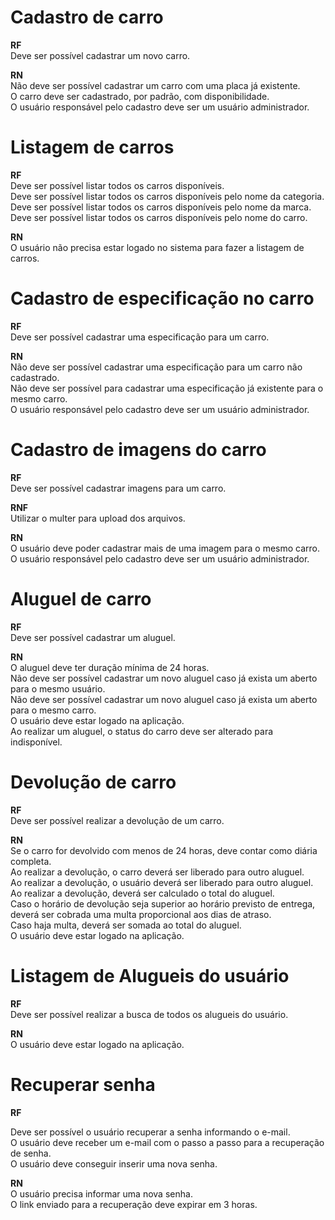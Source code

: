 # Cadastro de carro  

**RF**  
Deve ser possível cadastrar um novo carro.  

**RN**  
Não deve ser possível cadastrar um carro com uma placa já existente.  
O carro deve ser cadastrado, por padrão, com disponibilidade.  
O usuário responsável pelo cadastro deve ser um usuário administrador.  

# Listagem de carros  

**RF**  
Deve ser possível listar todos os carros disponíveis.  
Deve ser possível listar todos os carros disponíveis pelo nome da categoria.  
Deve ser possível listar todos os carros disponíveis pelo nome da marca.  
Deve ser possível listar todos os carros disponíveis pelo nome do carro.  

**RN**  
O usuário não precisa estar logado no sistema para fazer a listagem de carros.  

# Cadastro de especificação no carro  

**RF**  
Deve ser possível cadastrar uma especificação para um carro.  

**RN**  
Não deve ser possível cadastrar uma especificação para um carro não cadastrado.  
Não deve ser possível para cadastrar uma especificação já existente para o mesmo carro.  
O usuário responsável pelo cadastro deve ser um usuário administrador.  

# Cadastro de imagens do carro  

**RF**  
Deve ser possível cadastrar imagens para um carro.  

**RNF**  
Utilizar o multer para upload dos arquivos.  

**RN**  
O usuário deve poder cadastrar mais de uma imagem para o mesmo carro.  
O usuário responsável pelo cadastro deve ser um usuário administrador.  

# Aluguel de carro  

**RF**  
Deve ser possível cadastrar um aluguel.  

**RN**  
O aluguel deve ter duração mínima de 24 horas.  
Não deve ser possível cadastrar um novo aluguel caso já exista um aberto para o mesmo usuário.  
Não deve ser possível cadastrar um novo aluguel caso já exista um aberto para o mesmo carro.  
O usuário deve estar logado na aplicação.  
Ao realizar um aluguel, o status do carro deve ser alterado para indisponível.  

# Devolução de carro  

**RF**  
Deve ser possível realizar a devolução de um carro.  

**RN**  
Se o carro for devolvido com menos de 24 horas, deve contar como diária completa.  
Ao realizar a devolução, o carro deverá ser liberado para outro aluguel.  
Ao realizar a devolução, o usuário deverá ser liberado para outro aluguel.  
Ao realizar a devolução, deverá ser calculado o total do aluguel.  
Caso o horário de devolução seja superior ao horário previsto de entrega, deverá ser cobrada uma multa proporcional aos dias de atraso.  
Caso haja multa, deverá ser somada ao total do aluguel.  
O usuário deve estar logado na aplicação.  

# Listagem de Alugueis do usuário  

**RF**  
Deve ser possível realizar a busca de todos os alugueis do usuário.  

**RN**  
O usuário deve estar logado na aplicação.  

# Recuperar senha  

**RF**  

Deve ser possível o usuário recuperar a senha informando o e-mail.  
O usuário deve receber um e-mail com o passo a passo para a recuperação de senha.  
O usuário deve conseguir inserir uma nova senha.  

**RN**  
O usuário precisa informar uma nova senha.  
O link enviado para a recuperação deve expirar em 3 horas.  